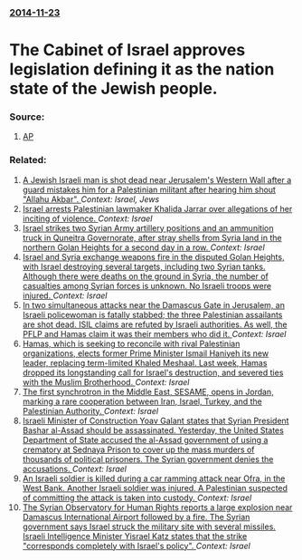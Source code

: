 ### [2014-11-23](/news/2014/11/23/index.md)

# The Cabinet of Israel approves legislation defining it as the nation state of the Jewish people. 




### Source:

1. [AP](http://hosted.ap.org/dynamic/stories/M/ML_ISRAEL_PALESTINIANS?SITE=AP&SECTION=HOME&TEMPLATE=DEFAULT)

### Related:

1. [A Jewish Israeli man is shot dead near Jerusalem's Western Wall after a guard mistakes him for a Palestinian militant after hearing him shout "Allahu Akbar". ](/news/2013/06/21/a-jewish-israeli-man-is-shot-dead-near-jerusalem-s-western-wall-after-a-guard-mistakes-him-for-a-palestinian-militant-after-hearing-him-shou.md) _Context: Israel, Jews_
2. [Israel arrests Palestinian lawmaker Khalida Jarrar over allegations of her inciting of violence. ](/news/2017/07/2/israel-arrests-palestinian-lawmaker-khalida-jarrar-over-allegations-of-her-inciting-of-violence.md) _Context: Israel_
3. [Israel strikes two Syrian Army artillery positions and an ammunition truck in Quneitra Governorate, after stray shells from Syria land in the northern Golan Heights for a second day in a row. ](/news/2017/06/25/israel-strikes-two-syrian-army-artillery-positions-and-an-ammunition-truck-in-quneitra-governorate-after-stray-shells-from-syria-land-in-th.md) _Context: Israel_
4. [Israel and Syria exchange weapons fire in the disputed Golan Heights, with Israel destroying several targets, including two Syrian tanks. Although there were deaths on the ground in Syria, the number of casualties among Syrian forces is unknown. No Israeli troops were injured. ](/news/2017/06/24/israel-and-syria-exchange-weapons-fire-in-the-disputed-golan-heights-with-israel-destroying-several-targets-including-two-syrian-tanks-al.md) _Context: Israel_
5. [In two simultaneous attacks near the Damascus Gate in Jerusalem, an Israeli policewoman is fatally stabbed; the three Palestinian assailants are shot dead. ISIL claims are refuted by Israeli authorities. As well, the PFLP and Hamas claim it was their members who did it. ](/news/2017/06/16/in-two-simultaneous-attacks-near-the-damascus-gate-in-jerusalem-an-israeli-policewoman-is-fatally-stabbed-the-three-palestinian-assailants.md) _Context: Israel_
6. [Hamas, which is seeking to reconcile with rival Palestinian organizations, elects former Prime Minister Ismail Haniyeh its new leader, replacing term-limited Khaled Meshaal.  Last week, Hamas dropped its longstanding call for Israel's destruction, and severed ties with the Muslim Brotherhood. ](/news/2017/05/6/hamas-which-is-seeking-to-reconcile-with-rival-palestinian-organizations-elects-former-prime-minister-ismail-haniyeh-its-new-leader-repla.md) _Context: Israel_
7. [The first synchrotron in the Middle East, SESAME, opens in Jordan, marking a rare cooperation between Iran, Israel, Turkey, and the Palestinian Authority.  ](/news/2017/05/16/the-first-synchrotron-in-the-middle-east-sesame-opens-in-jordan-marking-a-rare-cooperation-between-iran-israel-turkey-and-the-palestin.md) _Context: Israel_
8. [Israeli Minister of Construction Yoav Galant states that Syrian President Bashar al-Assad should be assassinated.  Yesterday, the United States Department of State accused the al-Assad government of using a crematory at Sednaya Prison to cover up the mass murders of thousands of political prisoners. The Syrian government denies the accusations. ](/news/2017/05/16/israeli-minister-of-construction-yoav-galant-states-that-syrian-president-bashar-al-assad-should-be-assassinated-yesterday-the-united-sta.md) _Context: Israel_
9. [An Israeli soldier is killed during a car ramming attack near Ofra, in the West Bank. Another Israeli soldier was injured. A Palestinian suspected of committing the attack is taken into custody. ](/news/2017/04/6/an-israeli-soldier-is-killed-during-a-car-ramming-attack-near-ofra-in-the-west-bank-another-israeli-soldier-was-injured-a-palestinian-sus.md) _Context: Israel_
10. [The Syrian Observatory for Human Rights reports a large explosion near Damascus International Airport followed by a fire. The Syrian government says Israel struck the military site with several missiles. Israeli Intelligence Minister Yisrael Katz states that the strike "corresponds completely with Israel's policy". ](/news/2017/04/27/the-syrian-observatory-for-human-rights-reports-a-large-explosion-near-damascus-international-airport-followed-by-a-fire-the-syrian-governm.md) _Context: Israel_

